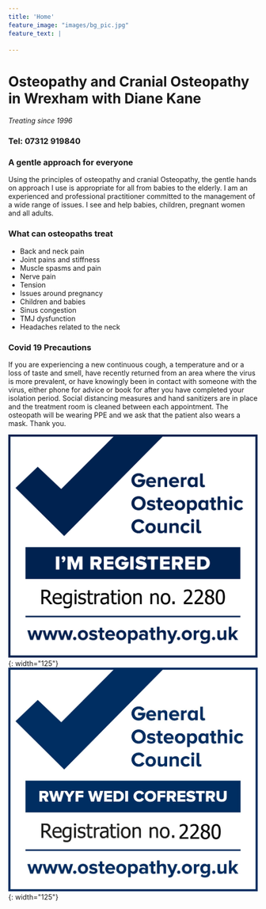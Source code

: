 ```yaml
---
title: 'Home'
feature_image: "images/bg_pic.jpg"
feature_text: |
   
---
```

# Osteopathy and Cranial Osteopathy in Wrexham with Diane Kane  
*Treating since 1996* 

### Tel: 07312 919840  

### A gentle approach for everyone
Using the principles of osteopathy and cranial Osteopathy, the gentle hands on approach I use is appropriate for all from babies to the elderly. I am an experienced and professional practitioner committed to the management of a wide range of issues. I see and help babies, children, pregnant women and all adults. 

### What can osteopaths treat 
- Back and neck pain
- Joint pains and stiffness
- Muscle spasms and pain
- Nerve pain
- Tension
- Issues around pregnancy
- Children and babies
- Sinus congestion
- TMJ dysfunction
- Headaches related to the neck

### Covid 19 Precautions
If you are experiencing a new continuous cough, a temperature and or a loss of taste and smell, have recently returned from an area where the virus is more prevalent, or have knowingly been in contact with someone with the virus, either phone for advice or book for after you have completed your isolation period. Social distancing measures and hand sanitizers are in place and the treatment room is cleaned between each appointment. The osteopath will be wearing PPE and we ask that the patient also wears a mask. Thank you.

![](./images/english.jpg){: width="125"} ![](./images/welsh.jpg){: width="125"}

